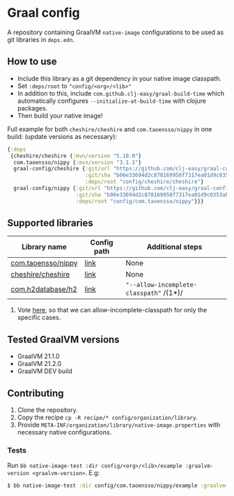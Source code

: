# Graal config

A repository containing GraalVM `native-image` configurations to be used as git
libraries in `deps.edn`.

## How to use

- Include this library as a git dependency in your native image classpath.
- Set `:deps/root` to `"config/<org>/<lib>"`
- In addition to this, include `com.github.clj-easy/graal-build-time` which automatically configures `--initialize-at-build-time` with clojure packages.
- Then build your native image!

Full example for both `cheshire/cheshire` and `com.taoensso/nippy` in one build:
(update versions as necessary):

``` clojure
{:deps
 {cheshire/cheshire {:mvn/version "5.10.0"}
  com.taoensso/nippy {:mvn/version "3.1.1"}
  graal-config/cheshire {:git/url "https://github.com/clj-easy/graal-config"
                         :git/sha "b06e33694d2c878169958f7317ea01d9c0353ab4"
                         :deps/root "config/cheshire/cheshire"}
  graal-config/nippy {:git/url "https://github.com/clj-easy/graal-config"
                      :git/sha "b06e33694d2c878169958f7317ea01d9c0353ab4"
                      :deps/root "config/com.taoensso/nippy"}}}
```

## Supported libraries

  | Library name                                                  | Config path                         | Additional steps                        |
  |---------------------------------------------------------------|-------------------------------------|-----------------------------------------|
  | [com.taoensso/nippy](https://github.com/ptaoussanis/nippy)    | [link](./config/com.taoensso/nippy) | None                                    |
  | [cheshire/cheshire](https://github.com/dakrone/cheshire)      | [link](./config/cheshire/cheshire)  | None                                    |
  | [com.h2database/h2](https://github.com/h2database/h2database) | [link](./config/com.h2database/h2)  | `"--allow-incomplete-classpath"` /(1*)/ |

1) Vote [here](https://github.com/oracle/graal/issues/1664), so that we can allow-incomplete-classpath for only the specific cases.

## Tested GraalVM versions

   - GraalVM 21.1.0
   - GraalVM 21.2.0
   - GraalVM DEV build

## Contributing

1. Clone the repository.
2. Copy the recipe `cp -R recipe/* config/organization/library`.
3. Provide `META-INF/organization/library/native-image.properties` with necessary native configurations.

### Tests

Run `bb native-image-test :dir config/<org>/<lib>/example :graalvm-version <graalvm-version>`.
E.g:

``` clojure
$ bb native-image-test :dir config/com.taoensso/nippy/example :graalvm-version 21.1.2`.
```
